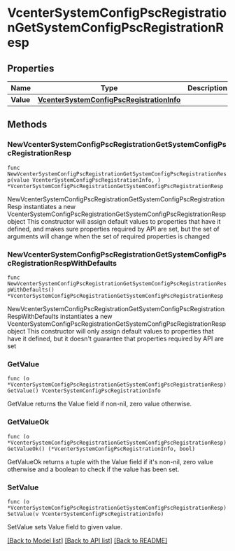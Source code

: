 # VcenterSystemConfigPscRegistrationGetSystemConfigPscRegistrationResp

## Properties

Name | Type | Description | Notes
------------ | ------------- | ------------- | -------------
**Value** | [**VcenterSystemConfigPscRegistrationInfo**](VcenterSystemConfigPscRegistrationInfo.md) |  | 

## Methods

### NewVcenterSystemConfigPscRegistrationGetSystemConfigPscRegistrationResp

`func NewVcenterSystemConfigPscRegistrationGetSystemConfigPscRegistrationResp(value VcenterSystemConfigPscRegistrationInfo, ) *VcenterSystemConfigPscRegistrationGetSystemConfigPscRegistrationResp`

NewVcenterSystemConfigPscRegistrationGetSystemConfigPscRegistrationResp instantiates a new VcenterSystemConfigPscRegistrationGetSystemConfigPscRegistrationResp object
This constructor will assign default values to properties that have it defined,
and makes sure properties required by API are set, but the set of arguments
will change when the set of required properties is changed

### NewVcenterSystemConfigPscRegistrationGetSystemConfigPscRegistrationRespWithDefaults

`func NewVcenterSystemConfigPscRegistrationGetSystemConfigPscRegistrationRespWithDefaults() *VcenterSystemConfigPscRegistrationGetSystemConfigPscRegistrationResp`

NewVcenterSystemConfigPscRegistrationGetSystemConfigPscRegistrationRespWithDefaults instantiates a new VcenterSystemConfigPscRegistrationGetSystemConfigPscRegistrationResp object
This constructor will only assign default values to properties that have it defined,
but it doesn't guarantee that properties required by API are set

### GetValue

`func (o *VcenterSystemConfigPscRegistrationGetSystemConfigPscRegistrationResp) GetValue() VcenterSystemConfigPscRegistrationInfo`

GetValue returns the Value field if non-nil, zero value otherwise.

### GetValueOk

`func (o *VcenterSystemConfigPscRegistrationGetSystemConfigPscRegistrationResp) GetValueOk() (*VcenterSystemConfigPscRegistrationInfo, bool)`

GetValueOk returns a tuple with the Value field if it's non-nil, zero value otherwise
and a boolean to check if the value has been set.

### SetValue

`func (o *VcenterSystemConfigPscRegistrationGetSystemConfigPscRegistrationResp) SetValue(v VcenterSystemConfigPscRegistrationInfo)`

SetValue sets Value field to given value.



[[Back to Model list]](../README.md#documentation-for-models) [[Back to API list]](../README.md#documentation-for-api-endpoints) [[Back to README]](../README.md)


